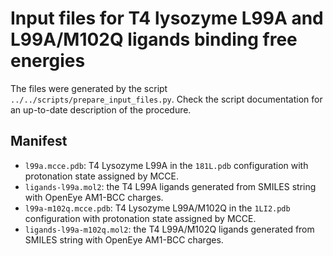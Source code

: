 # Input files for T4 lysozyme L99A and L99A/M102Q ligands binding free energies

The files were generated by the script `../../scripts/prepare_input_files.py`. Check the script documentation for an
up-to-date description of the procedure.


## Manifest

- `l99a.mcce.pdb`: T4 Lysozyme L99A in the `181L.pdb` configuration with protonation state assigned by MCCE.
- `ligands-l99a.mol2`: the T4 L99A ligands generated from SMILES string with OpenEye AM1-BCC charges.
- `l99a-m102q.mcce.pdb`: T4 Lysozyme L99A/M102Q in the `1LI2.pdb` configuration with protonation state assigned by MCCE.
- `ligands-l99a-m102q.mol2`: the T4 L99A/M102Q ligands generated from SMILES string with OpenEye AM1-BCC charges.
